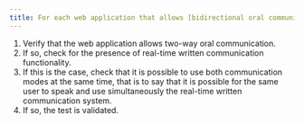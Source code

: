 ```yaml
---
title: For each web application that allows [bidirectional oral communication](#web-application-of-oral-bidirectional-communication) and [written in real time](#written-communication-in-real-time), both modes usable simultaneously?
---
```


1. Verify that the web application allows two-way oral communication.
2. If so, check for the presence of real-time written communication functionality.
3. If this is the case, check that it is possible to use both communication modes at the same time, that is to say that it is possible for the same user to speak and use simultaneously the real-time written communication system.
4. If so, the test is validated.
